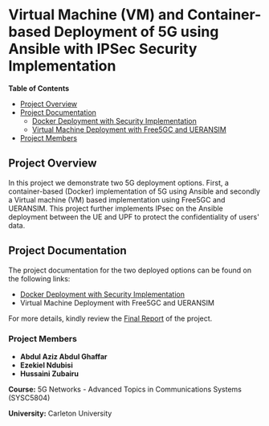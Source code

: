 # Virtual Machine (VM) and Container-based Deployment of 5G using Ansible with IPSec Security Implementation

**Table of Contents**

- [Project Overview](#project-overview)
- [Project Documentation](#project-documentation)
    * [Docker Deployment with Security Implementation](https://github.com/AbdulAziz-Gondal/Virtual-Machine-VM-and-Container-based-Deployment-of-5G-using-Ansible-with-Security-Implementation/tree/main/Docker%20Deployment%20with%20IPsec)
    * [Virtual Machine Deployment with Free5GC and UERANSIM]()
- [Project Members](#project-members)


## Project Overview

In this project we demonstrate two 5G deployment options. First, a container-based (Docker) implementation of 5G using Ansible and secondly a Virtual machine (VM) based implementation using Free5GC and UERANSIM. This project further implements IPsec on the Ansible deployment between the UE and UPF to protect the confidentiality of users' data.

## Project Documentation

The project documentation for the two deployed options can be found on the following links: 
- [Docker Deployment with Security Implementation](https://github.com/AbdulAziz-Gondal/Virtual-Machine-VM-and-Container-based-Deployment-of-5G-using-Ansible-with-Security-Implementation/blob/main/Docker%20Deployment%20with%20IPsec/Readme.md)
- Virtual Machine Deployment with Free5GC and UERANSIM

For more details, kindly review the [Final Report](https://github.com/AbdulAziz-Gondal/Virtual-Machine-VM-and-Container-based-Deployment-of-5G-using-Ansible-with-Security-Implementation/blob/main/5G_Final_Project_Report.pdf) of the project.
        
### Project Members
 
 -  **Abdul Aziz Abdul Ghaffar**
 -  **Ezekiel Ndubisi**
 -  **Hussaini Zubairu**

**Course:** 5G Networks - Advanced Topics in Communications Systems (SYSC5804)

**University:** Carleton University
